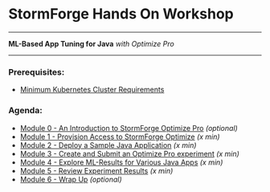 # StormForge Hands On Workshop
---
**ML-Based App Tuning for Java** *with Optimize Pro*

---

### Prerequisites:
* [Minimum Kubernetes Cluster Requirements](https://docs.stormforge.io/optimize-pro/getting-started/quickstart/#prerequisites)

### Agenda:
* [Module 0 - An Introduction to StormForge Optimize Pro](README.md) *(optional)*
* [Module 1 - Provision Access to StormForge Optimize](README.md) *(x min)*
* [Module 2 - Deploy a Sample Java Application](README.md) *(x min)*
* [Module 3 - Create and Submit an Optimize Pro experiment](README.md) *(x min)*
* [Module 4 - Explore ML-Results for Various Java Apps](README.md) *(x min)*
* [Module 5 - Review Experiment Results](README.md) *(x min)*
* [Module 6 - Wrap Up](README.md) *(optional)*